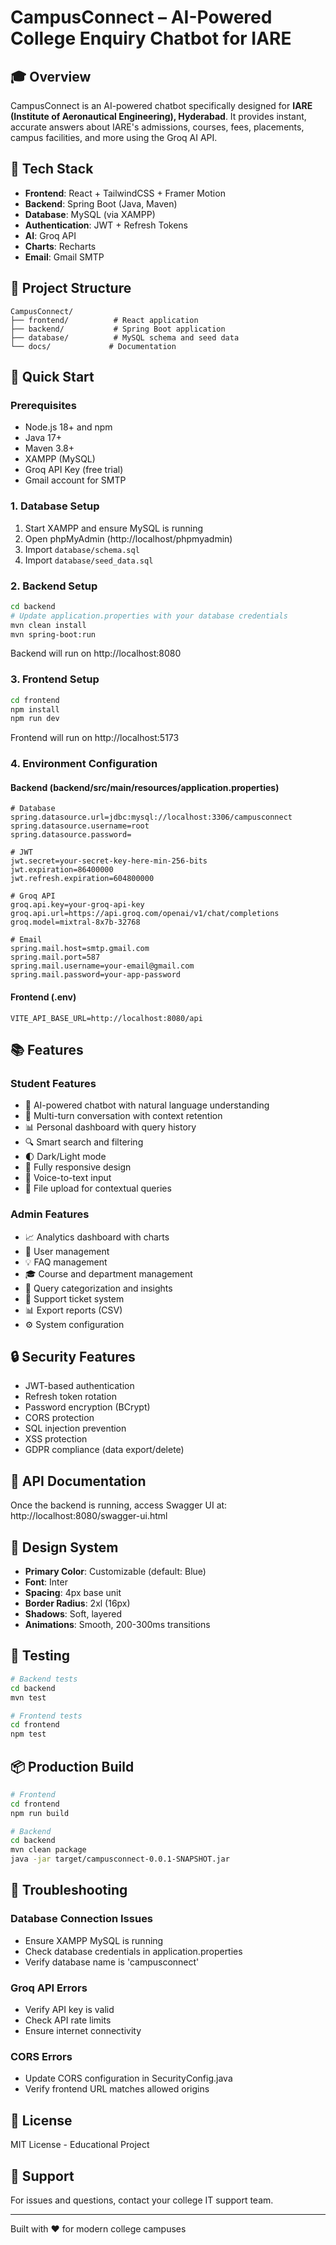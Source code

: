 # CampusConnect – AI-Powered College Enquiry Chatbot for IARE

## 🎓 Overview
CampusConnect is an AI-powered chatbot specifically designed for **IARE (Institute of Aeronautical Engineering), Hyderabad**. It provides instant, accurate answers about IARE's admissions, courses, fees, placements, campus facilities, and more using the Groq AI API.

## 🧩 Tech Stack
- **Frontend**: React + TailwindCSS + Framer Motion
- **Backend**: Spring Boot (Java, Maven)
- **Database**: MySQL (via XAMPP)
- **Authentication**: JWT + Refresh Tokens
- **AI**: Groq API
- **Charts**: Recharts
- **Email**: Gmail SMTP

## 📁 Project Structure
```
CampusConnect/
├── frontend/          # React application
├── backend/           # Spring Boot application
├── database/          # MySQL schema and seed data
└── docs/             # Documentation
```

## 🚀 Quick Start

### Prerequisites
- Node.js 18+ and npm
- Java 17+
- Maven 3.8+
- XAMPP (MySQL)
- Groq API Key (free trial)
- Gmail account for SMTP

### 1. Database Setup
1. Start XAMPP and ensure MySQL is running
2. Open phpMyAdmin (http://localhost/phpmyadmin)
3. Import `database/schema.sql`
4. Import `database/seed_data.sql`

### 2. Backend Setup
```bash
cd backend
# Update application.properties with your database credentials
mvn clean install
mvn spring-boot:run
```
Backend will run on http://localhost:8080

### 3. Frontend Setup
```bash
cd frontend
npm install
npm run dev
```
Frontend will run on http://localhost:5173

### 4. Environment Configuration

#### Backend (backend/src/main/resources/application.properties)
```properties
# Database
spring.datasource.url=jdbc:mysql://localhost:3306/campusconnect
spring.datasource.username=root
spring.datasource.password=

# JWT
jwt.secret=your-secret-key-here-min-256-bits
jwt.expiration=86400000
jwt.refresh.expiration=604800000

# Groq API
groq.api.key=your-groq-api-key
groq.api.url=https://api.groq.com/openai/v1/chat/completions
groq.model=mixtral-8x7b-32768

# Email
spring.mail.host=smtp.gmail.com
spring.mail.port=587
spring.mail.username=your-email@gmail.com
spring.mail.password=your-app-password
```

#### Frontend (.env)
```env
VITE_API_BASE_URL=http://localhost:8080/api
```

## 📚 Features

### Student Features
- 🤖 AI-powered chatbot with natural language understanding
- 💬 Multi-turn conversation with context retention
- 📊 Personal dashboard with query history
- 🔍 Smart search and filtering
- 🌓 Dark/Light mode
- 📱 Fully responsive design
- 🎤 Voice-to-text input
- 📁 File upload for contextual queries

### Admin Features
- 📈 Analytics dashboard with charts
- 👥 User management
- 💡 FAQ management
- 🎓 Course and department management
- 🎯 Query categorization and insights
- 📧 Support ticket system
- 📊 Export reports (CSV)
- ⚙️ System configuration

## 🔒 Security Features
- JWT-based authentication
- Refresh token rotation
- Password encryption (BCrypt)
- CORS protection
- SQL injection prevention
- XSS protection
- GDPR compliance (data export/delete)

## 📖 API Documentation
Once the backend is running, access Swagger UI at:
http://localhost:8080/swagger-ui.html

## 🎨 Design System
- **Primary Color**: Customizable (default: Blue)
- **Font**: Inter
- **Spacing**: 4px base unit
- **Border Radius**: 2xl (16px)
- **Shadows**: Soft, layered
- **Animations**: Smooth, 200-300ms transitions

## 🧪 Testing
```bash
# Backend tests
cd backend
mvn test

# Frontend tests
cd frontend
npm test
```

## 📦 Production Build
```bash
# Frontend
cd frontend
npm run build

# Backend
cd backend
mvn clean package
java -jar target/campusconnect-0.0.1-SNAPSHOT.jar
```

## 🐛 Troubleshooting

### Database Connection Issues
- Ensure XAMPP MySQL is running
- Check database credentials in application.properties
- Verify database name is 'campusconnect'

### Groq API Errors
- Verify API key is valid
- Check API rate limits
- Ensure internet connectivity

### CORS Errors
- Update CORS configuration in SecurityConfig.java
- Verify frontend URL matches allowed origins

## 📄 License
MIT License - Educational Project

## 👥 Support
For issues and questions, contact your college IT support team.

---
Built with ❤️ for modern college campuses
